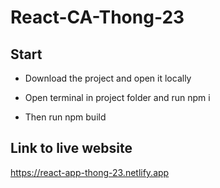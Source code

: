 # React-CA-Thong-23

## Start

- Download the project and open it locally

- Open terminal in project folder and run npm i

- Then run npm build

## Link to live website

https://react-app-thong-23.netlify.app
